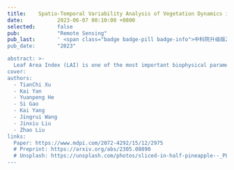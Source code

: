 ```yaml
---
title:    Spatio-Temporal Variability Analysis of Vegetation Dynamics in China from 2000 to 2022 Based on Leaf Area Index
date:           2023-06-07 00:10:00 +0800
selected:       false
pub:            "Remote Sensing"
pub_last:       ' <span class="badge badge-pill badge-info">中科院升级版2区</span>
pub_date:       "2023"

abstract: >-
  Leaf Area Index (LAI) is one of the most important biophysical parameters of vegetation, and its dynamic changes can be used as a reflective indicator and differentiation basis of vegetation function. In this study, a VCA–MLC (Vertex Component Analysis–Maximum Likelihood Classification) algorithm is proposed from the perspective of multi-temporal satellite LAI image classification to monitor and quantify the spatial and temporal variability of vegetation dynamics in China since 2000. The algorithm extracts the vegetation endmembers from 46 multi-temporal images of MODIS LAI in 2011 without the aid of other a priori knowledge and uses the maximum likelihood classification method to select the categories that satisfy the requirements of the number of missing periods, absolute distance, and relative distance for the rest pixels to be classified, ultimately dividing the vegetation area of China into 10 vegetation zones called China Vegetation Functional Zones (CVFZ). CVFZ outperforms MCD12Q1 and CLCD land cover datasets in the overall differentiation of vegetation functions and can be used synergistically with other land cover datasets. In this study, CVFZ is used to cut the constant vegetation-type pixels of MCD12Q1 during 2001–2022.
cover:       
authors:
  - TianChi Xu
  - Kai Yan
  - Yuanpeng He
  - Si Gao
  - Kai Yang
  - Jingrui Wang
  - Jinxiu Liu 
  - Zhao Liu
links:
  Paper: https://www.mdpi.com/2072-4292/15/12/2975
  # Preprint: https://arxiv.org/abs/2305.08890
  # Unsplash: https://unsplash.com/photos/sliced-in-half-pineapple--_PLJZmHZzk
---
```

